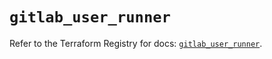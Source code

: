 # `gitlab_user_runner`

Refer to the Terraform Registry for docs: [`gitlab_user_runner`](https://registry.terraform.io/providers/gitlabhq/gitlab/18.2.0/docs/resources/user_runner).
